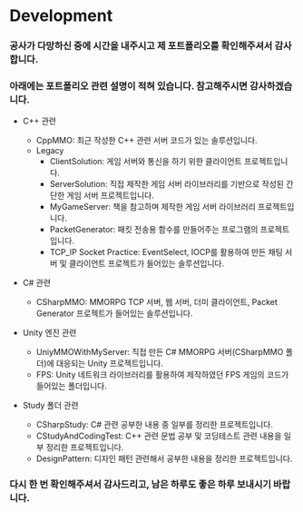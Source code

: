 # Development
### 공사가 다망하신 중에 시간을 내주시고 제 포트폴리오를 확인해주셔서 감사합니다.
### 아래에는 포트폴리오 관련 설명이 적혀 있습니다. 참고해주시면 감사하겠습니다.

* C++ 관련
  * CppMMO: 최근 작성한 C++ 관련 서버 코드가 있는 솔루션입니다.
  * Legacy
    * ClientSolution: 게임 서버와 통신을 하기 위한 클라이언트 프로젝트입니다.
    * ServerSolution: 직접 제작한 게임 서버 라이브러리를 기반으로 작성된 간단한 게임 서버 프로젝트입니다.
    * MyGameServer: 책을 참고하며 제작한 게임 서버 라이브러리 프로젝트입니다.
    * PacketGenerator: 패킷 전송용 함수를 만들어주는 프로그램의 프로젝트입니다.
    * TCP_IP Socket Practice: EventSelect, IOCP를 활용하여 만든 채팅 서버 및 클라이언트 프로젝트가 들어있는 솔루션입니다.


* C# 관련
  * CSharpMMO: MMORPG TCP 서버, 웹 서버, 더미 클라이언트, Packet Generator 프로젝트가 들어있는 솔루션입니다.


* Unity 엔진 관련
  * UniyMMOWithMyServer: 직접 만든 C# MMORPG 서버(CSharpMMO 폴더)에 대응되는 Unity 프로젝트입니다.
  * FPS: Unity 네트워크 라이브러리를 활용하여 제작하였던 FPS 게임의 코드가 들어있는 폴더입니다.


* Study 폴더 관련
  * CSharpStudy: C# 관련 공부한 내용 중 일부를 정리한 프로젝트입니다.
  * CStudyAndCodingTest: C++ 관련 문법 공부 및 코딩테스트 관련 내용을 일부 정리한 프로젝트입니다.
  * DesignPattern: 디자인 패턴 관련해서 공부한 내용을 정리한 프로젝트입니다.



### 다시 한 번 확인해주셔서 감사드리고, 남은 하루도 좋은 하루 보내시기 바랍니다.
